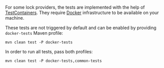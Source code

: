 For some lock providers, the tests are implemented with the help of [TestContainers](https://www.testcontainers.org).
They require [Docker](https://www.docker.com) infrastructure to be available on your machine. 

These tests are not triggered by default and can be enabled by providing `docker-tests` Maven profile:

```shell
mvn clean test -P docker-tests
```

In order to run all tests, pass both profiles:
```shell
mvn clean test -P docker-tests,common-tests
```